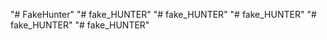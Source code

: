 "# FakeHunter" 
"# fake_HUNTER" 
"# fake_HUNTER" 
"# fake_HUNTER" 
"# fake_HUNTER" 
"# fake_HUNTER" 
